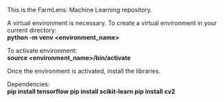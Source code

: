 This is the FarmLens: Machine Learning repository.

A virtual environment is necessary. To create a virtual environment in your current directory: <br>
<b>python -m venv <environment_name></b>

To activate environment: <br>
<b>source <environment_name>/bin/activate</b>

Once the environment is activated, install the libraries.

Dependencies: <br>
<b>pip install tensorflow
pip install scikit-learn
pip install cv2</b>
